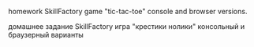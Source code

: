 homework SkillFactory game "tic-tac-toe" console and browser versions.


домашнее задание SkillFactory игра "крестики нолики"  консольный и браузерный варианты
